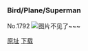 ### Bird/Plane/Superman
No.1792
![图片不见了~~~](https://imgs.xkcd.com/comics/bird_plane_superman.png)

[原址](https://xkcd.com//1792) [下载](https://imgs.xkcd.com/comics/bird_plane_superman.png)

